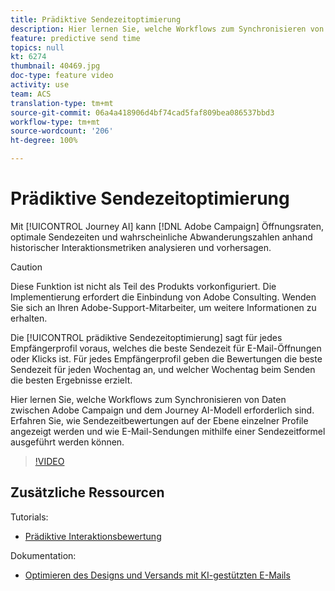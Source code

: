 ```yaml
---
title: Prädiktive Sendezeitoptimierung
description: Hier lernen Sie, welche Workflows zum Synchronisieren von Daten zwischen Adobe Campaign und dem Journey AI-Modell erforderlich sind. Erfahren Sie, wie Sendezeitbewertungen auf der Ebene einzelner Profile angezeigt werden und wie E-Mail-Sendungen mithilfe einer Sendezeitformel ausgeführt werden können.
feature: predictive send time
topics: null
kt: 6274
thumbnail: 40469.jpg
doc-type: feature video
activity: use
team: ACS
translation-type: tm+mt
source-git-commit: 06a4a418906d4bf74cad5faf809bea086537bbd3
workflow-type: tm+mt
source-wordcount: '206'
ht-degree: 100%

---
```



# Prädiktive Sendezeitoptimierung

Mit [!UICONTROL Journey AI] kann [!DNL Adobe Campaign] Öffnungsraten, optimale Sendezeiten und wahrscheinliche Abwanderungszahlen anhand historischer Interaktionsmetriken analysieren und vorhersagen.

>[!CAUTION]
>Diese Funktion ist nicht als Teil des Produkts vorkonfiguriert. Die Implementierung erfordert die Einbindung von Adobe Consulting. Wenden Sie sich an Ihren Adobe-Support-Mitarbeiter, um weitere Informationen zu erhalten.

Die [!UICONTROL prädiktive Sendezeitoptimierung] sagt für jedes Empfängerprofil voraus, welches die beste Sendezeit für E-Mail-Öffnungen oder Klicks ist. Für jedes Empfängerprofil geben die Bewertungen die beste Sendezeit für jeden Wochentag an, und welcher Wochentag beim Senden die besten Ergebnisse erzielt.

Hier lernen Sie, welche Workflows zum Synchronisieren von Daten zwischen Adobe Campaign und dem Journey AI-Modell erforderlich sind. Erfahren Sie, wie Sendezeitbewertungen auf der Ebene einzelner Profile angezeigt werden und wie E-Mail-Sendungen mithilfe einer Sendezeitformel ausgeführt werden können.

>[!VIDEO](https://video.tv.adobe.com/v/40469?quality=12)

## Zusätzliche Ressourcen

Tutorials:

* [Prädiktive Interaktionsbewertung](predictive-engagement-scoring.md)

Dokumentation:

* [Optimieren des Designs und Versands mit KI-gestützten E-Mails](https://docs.adobe.com/help/de-DE/campaign-standard/using/testing-and-sending/preparing-and-testing-messages/predictive.html)
